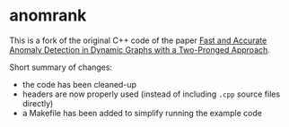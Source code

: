 # anomrank

This is a fork of the original C++ code of the paper [Fast and Accurate Anomaly Detection
in Dynamic Graphs with a Two-Pronged Approach](https://minjiyoon.xyz/ANRank.pdf).

Short summary of changes:
- the code has been cleaned-up
- headers are now properly used (instead of including `.cpp` source files directly)
- a Makefile has been added to simplify running the example code
